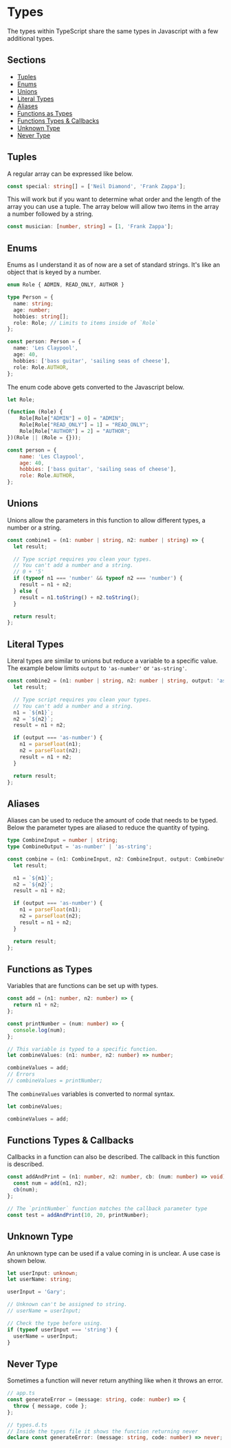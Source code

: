 # Types <!-- omit in toc -->

The types within TypeScript share the same types in Javascript with a few additional types.

## Sections <!-- omit in toc -->

- [Tuples](#tuples)
- [Enums](#enums)
- [Unions](#unions)
- [Literal Types](#literal-types)
- [Aliases](#aliases)
- [Functions as Types](#functions-as-types)
- [Functions Types \& Callbacks](#functions-types--callbacks)
- [Unknown Type](#unknown-type)
- [Never Type](#never-type)

## Tuples

A regular array can be expressed like below.

```TypeScript
const special: string[] = ['Neil Diamond', 'Frank Zappa'];
```

This will work but if you want to determine what order and the length of the array you can use a tuple.
The array below will allow two items in the array a number followed by a string.

```TypeScript
const musician: [number, string] = [1, 'Frank Zappa'];
```
## Enums

Enums as I understand it as of now are a set of standard strings.
It's like an object that is keyed by a number.

```TypeScript
enum Role { ADMIN, READ_ONLY, AUTHOR }

type Person = {
  name: string;
  age: number;
  hobbies: string[];
  role: Role; // Limits to items inside of `Role`
};

const person: Person = {
  name: 'Les Claypool',
  age: 40,
  hobbies: ['bass guitar', 'sailing seas of cheese'],
  role: Role.AUTHOR,
};
```

The enum code above gets converted to the Javascript below.

```JavaScript
let Role;

(function (Role) {
    Role[Role["ADMIN"] = 0] = "ADMIN";
    Role[Role["READ_ONLY"] = 1] = "READ_ONLY";
    Role[Role["AUTHOR"] = 2] = "AUTHOR";
})(Role || (Role = {}));

const person = {
    name: 'Les Claypool',
    age: 40,
    hobbies: ['bass guitar', 'sailing seas of cheese'],
    role: Role.AUTHOR,
};
```

## Unions

Unions allow the parameters in this function to allow different types, a number or a string.

```TypeScript
const combine1 = (n1: number | string, n2: number | string) => {
  let result;

  // Type script requires you clean your types.
  // You can't add a number and a string.
  // 0 + '5'
  if (typeof n1 === 'number' && typeof n2 === 'number') {
    result = n1 + n2;
  } else {
    result = n1.toString() + n2.toString();
  }

  return result;
};
```

## Literal Types

Literal types are similar to unions but reduce a variable to a specific value.
The example below limits `output` to `'as-number'` or `'as-string'`.

```TypeScript
const combine2 = (n1: number | string, n2: number | string, output: 'as-number' | 'as-string') => {
  let result;

  // Type script requires you clean your types.
  // You can't add a number and a string.
  n1 = `${n1}`;
  n2 = `${n2}`;
  result = n1 + n2;

  if (output === 'as-number') {
    n1 = parseFloat(n1);
    n2 = parseFloat(n2);
    result = n1 + n2;
  }

  return result;
};
```

## Aliases

Aliases can be used to reduce the amount of code that needs to be typed.
Below the parameter types are aliased to reduce the quantity of typing.

```TypeScript
type CombineInput = number | string;
type CombineOutput = 'as-number' | 'as-string';

const combine = (n1: CombineInput, n2: CombineInput, output: CombineOutput) => {
  let result;

  n1 = `${n1}`;
  n2 = `${n2}`;
  result = n1 + n2;

  if (output === 'as-number') {
    n1 = parseFloat(n1);
    n2 = parseFloat(n2);
    result = n1 + n2;
  }

  return result;
};
```

## Functions as Types

Variables that are functions can be set up with types.

```TypeScript
const add = (n1: number, n2: number) => {
  return n1 + n2;
};

const printNumber = (num: number) => {
  console.log(num);
};

// This variable is typed to a specific function.
let combineValues: (n1: number, n2: number) => number;

combineValues = add;
// Errors
// combineValues = printNumber;
```

The `combineValues` variables is converted to normal syntax.

```JavaScript
let combineValues;

combineValues = add;
```

## Functions Types & Callbacks

Callbacks in a function can also be described. The callback in this function is described.

```TypeScript
const addAndPrint = (n1: number, n2: number, cb: (num: number) => void) => {
  const num = add(n1, n2);
  cb(num);
};

// The `printNumber` function matches the callback parameter type
const test = addAndPrint(10, 20, printNumber);
```

## Unknown Type

An unknown type can be used if a value coming in is unclear. A use case is shown below.

```TypeScript
let userInput: unknown;
let userName: string;

userInput = 'Gary';

// Unknown can't be assigned to string.
// userName = userInput;

// Check the type before using.
if (typeof userInput === 'string') {
  userName = userInput;
}
```

## Never Type

Sometimes a function will never return anything like when it throws an error.

```TypeScript
// app.ts
const generateError = (message: string, code: number) => {
  throw { message, code };
};
```

```TypeScript
// types.d.ts
// Inside the types file it shows the function returning never
declare const generateError: (message: string, code: number) => never;
```